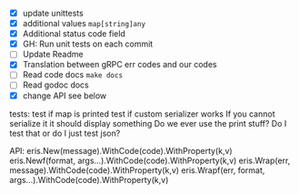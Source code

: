 - [x] update unittests 
- [x] additional values `map[string]any`
- [x] Additional status code field
- [x] GH: Run unit tests on each commit
- [ ] Update Readme 
- [x] Translation between gRPC err codes and our codes
- [ ] Read code docs `make docs`
- [ ] Read godoc docs
- [x] change API see below 

tests: 
test if map is printed 
test if custom serializer works 
If you cannot serialize it it should display something 
Do we ever use the print stuff? Do I test that or do I just test json?

API:
eris.New(message).WithCode(code).WithProperty(k,v)
eris.Newf(format, args...).WithCode(code).WithProperty(k,v)
eris.Wrap(err, message).WithCode(code).WithProperty(k,v)
eris.Wrapf(err, format, args...).WithCode(code).WithProperty(k,v)

